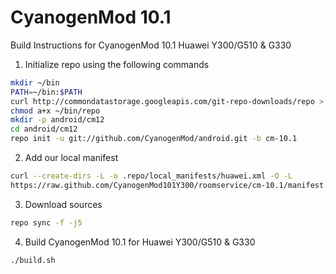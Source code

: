 CyanogenMod 10.1
================

Build Instructions for CyanogenMod 10.1 Huawei Y300/G510 & G330

1. Initialize repo using the following commands

```bash
mkdir ~/bin
PATH=~/bin:$PATH
curl http://commondatastorage.googleapis.com/git-repo-downloads/repo > ~/bin/repo
chmod a+x ~/bin/repo
mkdir -p android/cm12
cd android/cm12
repo init -u git://github.com/CyanogenMod/android.git -b cm-10.1
```

2. Add our local manifest

```bash
curl --create-dirs -L -o .repo/local_manifests/huawei.xml -O -L 
https://raw.github.com/CyanogenMod101Y300/roomservice/cm-10.1/manifest.xml
```

3. Download sources
```bash
repo sync -f -j5
```

4. Build CyanogenMod 10.1 for Huawei Y300/G510 & G330

```bash
./build.sh
```
